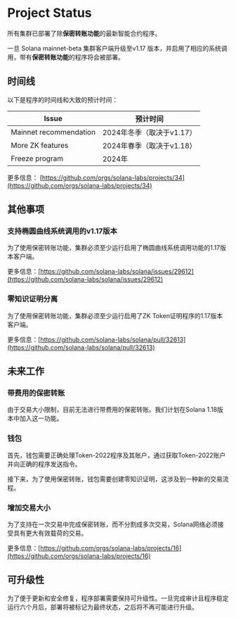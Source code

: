 # Project Status

所有集群已部署了除**保密转账功能**的最新智能合约程序。

一旦 Solana mainnet-beta 集群客户端升级至v1.17 版本，并启用了相应的系统调用，带有**保密转账功能**的程序将会被部署。

## 时间线

以下是程序的时间线和大致的预计时间：

| Issue | 预计时间 |
| --- | --- |
| Mainnet recommendation | 2024年冬季（取决于v1.17） |
| More ZK features | 2024年春季（取决于v1.18） |
| Freeze program | 2024年 |

更多信息： [https://github.com/orgs/solana-labs/projects/34](https://github.com/orgs/solana-labs/projects/34)

## 其他事项

### 支持椭圆曲线系统调用的v1.17版本

为了使用保密转账功能，集群必须至少运行启用了椭圆曲线系统调用功能的1.17版本客户端。

更多信息：[https://github.com/solana-labs/solana/issues/29612](https://github.com/solana-labs/solana/issues/29612)

### 零知识证明分离

为了使用保密转账功能，集群必须至少运行启用了ZK Token证明程序的1.17版本客户端。

更多信息：[https://github.com/solana-labs/solana/pull/32613](https://github.com/solana-labs/solana/pull/32613)


## 未来工作

### 带费用的保密转账

由于交易大小限制，目前无法进行带费用的保密转账。我们计划在Solana 1.18版本中加入这一功能。

### 钱包[​](#wallets "直接链接到钱包")

首先，钱包需要正确处理Token-2022程序及其账户，通过获取Token-2022账户并向正确的程序发送指令。

接下来，为了使用保密转账，钱包需要创建零知识证明，这涉及到一种新的交易流程。

### 增加交易大小

为了支持在一次交易中完成保密转账，而不分割成多次交易，Solana网络必须接受具有更大有效载荷的交易。

更多信息：[https://github.com/orgs/solana-labs/projects/16](https://github.com/orgs/solana-labs/projects/16)

## 可升级性

为了便于更新和安全修复，程序部署需要保持可升级性。一旦完成审计且程序稳定运行六个月后，部署将被标记为最终状态，之后将不再可能进行升级。
